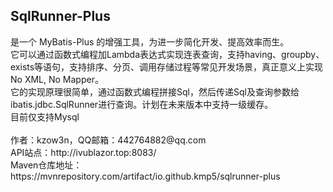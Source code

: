 <h2>SqlRunner-Plus</h2> 
是一个 MyBatis-Plus 的增强工具，为进一步简化开发、提高效率而生。</br>
它可以通过函数式编程加Lambda表达式实现连表查询，支持having、groupby、exists等语句，支持排序、分页、调用存储过程等常见开发场景，真正意义上实现No XML, No Mapper。</br>
它的实现原理很简单，通过函数式编程拼接Sql，然后传递Sql及查询参数给ibatis.jdbc.SqlRunner进行查询。计划在未来版本中支持一级缓存。</br>
目前仅支持Mysql</br></br>
作者：kzow3n，QQ邮箱：442764882@qq.com</br>
API站点：http://ivublazor.top:8083/</br>
Maven仓库地址：https://mvnrepository.com/artifact/io.github.kmp5/sqlrunner-plus</br>

